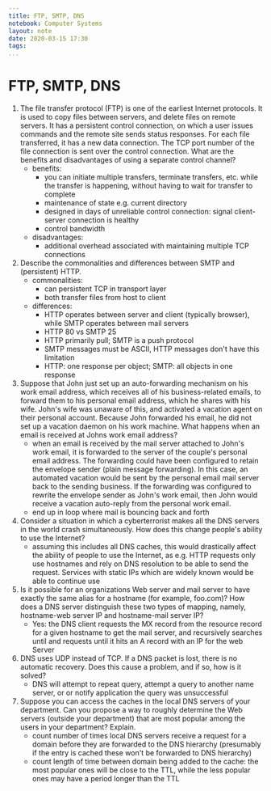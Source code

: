 ```yaml
---
title: FTP, SMTP, DNS
notebook: Computer Systems
layout: note
date: 2020-03-15 17:30
tags: 
...
```


# FTP, SMTP, DNS

[TOC]: #


1. The file transfer protocol (FTP) is one of the earliest Internet protocols. It is used to copy
files between servers, and delete files on remote servers. It has a persistent control connection,
on which a user issues commands and the remote site sends status responses. For each file
transferred, it has a new data connection. The TCP port number of the file connection is
sent over the control connection.
What are the benefits and disadvantages of using a separate control channel?
    - benefits:
      - you can initiate multiple transfers, terminate transfers, etc. while the
        transfer is happening, without having to wait for transfer to complete
      - maintenance of state e.g. current directory
      - designed in days of unreliable control connection: signal client-server connection is healthy
      - control bandwidth
    - disadvantages:
      - additional overhead associated with maintaining multiple TCP connections
2. Describe the commonalities and differences between SMTP and (persistent) HTTP.
    - commonalities:
      - can persistent TCP in transport layer
      - both transfer files from host to client
    - differences:
      - HTTP operates between server and client (typically browser), while SMTP
        operates between mail servers
      - HTTP 80 vs SMTP 25
      - HTTP primarily pull; SMTP is a push protocol
      - SMTP messages must be ASCII, HTTP messages don't have this limitation
      - HTTP: one response per object; SMTP: all objects in one response
3. Suppose that John just set up an auto-forwarding mechanism on his work email address,
which receives all of his business-related emails, to forward them to his personal email
address, which he shares with his wife. John's wife was unaware of this, and activated a
vacation agent on their personal account. Because John forwarded his email, he did not set
up a vacation daemon on his work machine. What happens when an email is received at
Johns work email address?
    - when an email is received by the mail server attached to John's work email, it is forwarded to the
      server of the couple's personal email address.  The forwarding could have been configured to retain the envelope
      sender (plain message forwarding).  In this case, an automated vacation would be sent by the personal
      email mail server back to the sending business.  If the forwarding was configured to rewrite the envelope
      sender as John's work email, then John would receive a vacation auto-reply from the personal work email.
    - end up in loop where mail is bouncing back and forth
4. Consider a situation in which a cyberterrorist makes all the DNS servers in the world crash
simultaneously. How does this change people's ability to use the Internet?
    - assuming this includes all DNS caches, this would drastically affect the
      ability of people to use the Internet, as e.g. HTTP requests only use hostnames
      and rely on DNS resolution to be able to send the request.  Services with static
      IPs which are widely known would be able to continue use
5. Is it possible for an organizations Web server and mail server to have exactly the same alias
for a hostname (for example, foo.com)? How does a DNS server distinguish these two types
of mapping, namely, hostname-web server IP and hostname-mail server IP?
    - Yes: the DNS client requests the MX record from the resource record for a given
      hostname to get the mail server, and recursively searches until and requests until it hits an A record with an IP for the web
      Server
6. DNS uses UDP instead of TCP. If a DNS packet is lost, there is no automatic recovery. Does
this cause a problem, and if so, how is it solved?
    - DNS will attempt to repeat query, attempt a query to another name server, or
      or notify application the query was unsuccessful
7. Suppose you can access the caches in the local DNS servers of your department. Can you
propose a way to roughly determine the Web servers (outside your department) that are
most popular among the users in your department? Explain.
    - count number of times local DNS servers receive a request for a domain before
      they are forwarded to the DNS hierarchy (presumably if the entry is cached
      these won't be forwarded to DNS hierarchy)
    - count length of time between domain being added to the cache: the most popular
      ones will be close to the TTL, while the less popular ones may have a period
      longer than the TTL

